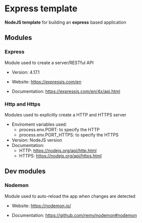 # Express template

**NodeJS template** for building an **express** based application



## Modules

### Express

Module used to create a server/RESTful API

* Version: 4.17.1

* Website: https://expressjs.com/en

* Documentation: https://expressjs.com/en/4x/api.html



### Http and Https

Modules used to explicitly create a HTTP and HTTPS server

* Enviroment variables used:
  * process.env.PORT: to specify the HTTP 
  * process.env.PORT_HTTPS: to specify the HTTPS
* Version: NodeJS version
* Documentation: 
  * HTTP: https://nodejs.org/api/http.html
  * HTTPS: https://nodejs.org/api/https.html



## Dev modules

### Nodemon

Module used to auto-reload the app when changes are detected

* Website: https://nodemon.io/

* Documentation: https://github.com/remy/nodemon#nodemon

